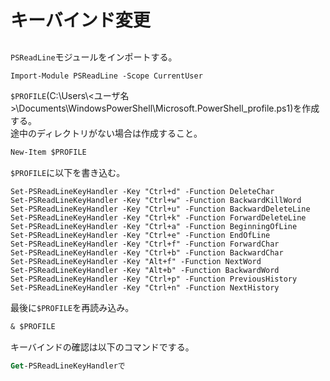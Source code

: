 # キーバインド変更
## 
`PSReadLine`モジュールをインポートする。
```ps
Import-Module PSReadLine -Scope CurrentUser
```
`$PROFILE`(C:\Users\\<ユーザ名>\Documents\WindowsPowerShell\Microsoft.PowerShell_profile.ps1)を作成する。  
途中のディレクトリがない場合は作成すること。
```ps
New-Item $PROFILE
```
`$PROFILE`に以下を書き込む。
```
Set-PSReadLineKeyHandler -Key "Ctrl+d" -Function DeleteChar
Set-PSReadLineKeyHandler -Key "Ctrl+w" -Function BackwardKillWord
Set-PSReadLineKeyHandler -Key "Ctrl+u" -Function BackwardDeleteLine
Set-PSReadLineKeyHandler -Key "Ctrl+k" -Function ForwardDeleteLine
Set-PSReadLineKeyHandler -Key "Ctrl+a" -Function BeginningOfLine
Set-PSReadLineKeyHandler -Key "Ctrl+e" -Function EndOfLine
Set-PSReadLineKeyHandler -Key "Ctrl+f" -Function ForwardChar
Set-PSReadLineKeyHandler -Key "Ctrl+b" -Function BackwardChar
Set-PSReadLineKeyHandler -Key "Alt+f" -Function NextWord
Set-PSReadLineKeyHandler -Key "Alt+b" -Function BackwardWord
Set-PSReadLineKeyHandler -Key "Ctrl+p" -Function PreviousHistory
Set-PSReadLineKeyHandler -Key "Ctrl+n" -Function NextHistory
```
最後に`$PROFILE`を再読み込み。
```ps
& $PROFILE
```
キーバインドの確認は以下のコマンドでする。
```ps
Get-PSReadLineKeyHandlerで
```
